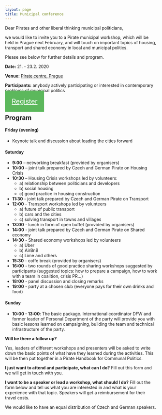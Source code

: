 ```yaml
---
layout: page
title: Municipal conference
---
```



Dear Pirates and other liberal thinking municipal politicians,

we would like to invite you to a Pirate municipal workshop, which will be held in Prague next February, and will touch on important topics of housing, transport and shared economy in local and municipal politics.

Please see below for further details and program.

**Date:** 21. - 23.2. 2020

**Venue:** [Pirate centre, Prague](/pice)

**Participants:** anybody actively participating or interested in contemporary problems of municipal politics

<a href="https://docs.google.com/document/d/1Os9LW5E0PLcvYNRYo2Et1jRTurLZCr1JAipgkv3veoU/edit?fbclid=IwAR29jRl8_1aF60QfkPGdrqNHSYOJQIOb4PnxF42MGCDyL8bQ8qgThS9s1ng"
    id='butt' 
    style="width: 349px; margin-top: 10px; text-align: center; padding: 22px; font-size: 22px; background-color: #5cb85c;border-color: #A9A9A9; color: white;" 
    class="c-cta-button c-cta-button--primary"
    >
           Register <i class="fa fa-thumbs-up" aria-hidden="true"></i>
 </a>

## Program 

#### Friday (evening)
- Keynote talk and discussion about leading the cities forward 

#### Saturday
- **9:00** – networking breakfast (provided by organisers)
- **10:00** – joint talk prepared by Czech and German Pirate on Housing Crisis
- **10:30** – Housing Crisis workshops led by volunteers:
    - a) relationship between politicians and developers
    - b) social housing
    - c) good practice in housing construction
- **11:30** - joint talk prepared by Czech and German Pirate on Transport
- **12:00** - Transport workshops led by volunteers
    - a) future of public transport
    - b) cars and the cities
    - c) solving transport in towns and villages
- **13:00** - lunch in form of open buffet (provided by organisers)
- **14:00** - joint talk prepared by Czech and German Pirate on Shared economy
- **14:30** - Shared economy workshops led by volunteers
    - a) Uber
    - b) AirBnB
    - c) Lime and others
- **15:30** - coffe break (provided by organisers)
- **16:00** - two rounds of good practice sharing workshops suggested by participants (suggested topics: how to prepare a campaign, how to work with a team in coalition, crisis PR...)
- **18:00** - panel discussion and closing remarks
- **19:00** - party at a chosen club (everyone pays for their own drinks and food)

#### Sunday
- **10:00 - 13:00**: The basic package.
International coordinator DFW and former leader of Personal Department of the party will provide you with basic lessons learned on campaigning, building the team and technical infrastructure of the party.


**Will be there a follow up?**

Yes, leaders of different workshops and presenters will be asked to write down the basic points of what have they learned during the activities. This will be then put together in a Pirate Handbook for Communal Politics.


**I just want to attend and participate, what can I do?**
Fill out this form and we will get in touch with you.

**I want to be a speaker or lead a workshop, what should I do?**
Fill out the form below and tell us what you are interested in and what is your experience with that topic. Speakers will get a reimbursement for their travel costs.

We would like to have an equal distribution of Czech and German speakers.


